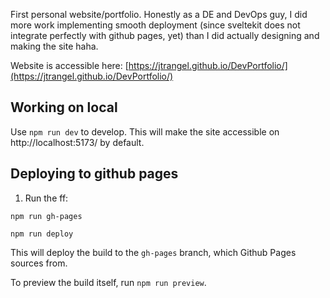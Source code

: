First personal website/portfolio. Honestly as a DE and DevOps guy, I did more work implementing smooth deployment (since sveltekit does not integrate perfectly with github pages, yet) than I did actually designing and making the site haha.

Website is accessible here: [https://jtrangel.github.io/DevPortfolio/](https://jtrangel.github.io/DevPortfolio/)

## Working on local

Use `npm run dev` to develop. This will make the site accessible on http://localhost:5173/ by default.

## Deploying to github pages

1. Run the ff: 

```
npm run gh-pages

npm run deploy
```

This will deploy the build to the `gh-pages` branch, which Github Pages sources from. 

To preview the build itself, run `npm run preview`.

